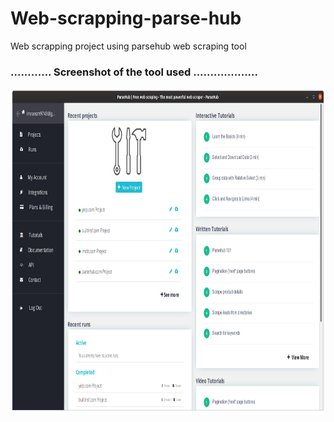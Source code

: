 # Web-scrapping-parse-hub
Web scrapping project using parsehub web scraping tool
### ............  Screenshot of the tool used  ...................

<img src=parsehub.png height=520 width=1020>
